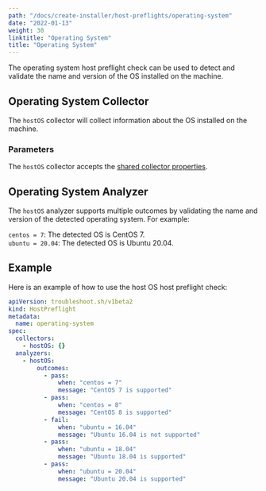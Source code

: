 ```yaml
---
path: "/docs/create-installer/host-preflights/operating-system"
date: "2022-01-13"
weight: 30
linktitle: "Operating System"
title: "Operating System"
---
```

 
The operating system host preflight check can be used to detect and validate the name and version of the OS installed on the machine.

## Operating System Collector

The `hostOS` collector will collect information about the OS installed on the machine.

### Parameters

The `hostOS` collector accepts the [shared collector properties](https://troubleshoot.sh/docs/collect/collectors/#shared-properties).

## Operating System Analyzer

The `hostOS` analyzer supports multiple outcomes by validating the name and version of the detected operating system. For example:

`centos = 7`: The detected OS is CentOS 7.<br/>
`ubuntu = 20.04`: The detected OS is Ubuntu 20.04.

## Example

Here is an example of how to use the host OS host preflight check:

```yaml
apiVersion: troubleshoot.sh/v1beta2
kind: HostPreflight
metadata:
  name: operating-system
spec:
  collectors:
    - hostOS: {}
  analyzers:
    - hostOS:
        outcomes:
          - pass:
              when: "centos = 7"
              message: "CentOS 7 is supported"
          - pass:
              when: "centos = 8"
              message: "CentOS 8 is supported"
          - fail:
              when: "ubuntu = 16.04"
              message: "Ubuntu 16.04 is not supported"
          - pass:
              when: "ubuntu = 18.04"
              message: "Ubuntu 18.04 is supported"
          - pass:
              when: "ubuntu = 20.04"
              message: "Ubuntu 20.04 is supported"
```
